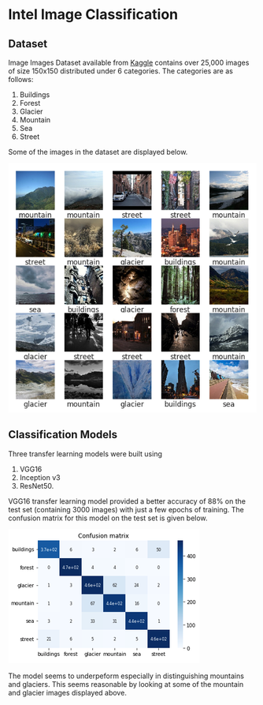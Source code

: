 # Intel Image Classification

## Dataset
Image Images Dataset available from [Kaggle](https://www.kaggle.com/datasets/puneet6060/intel-image-classification) contains over 25,000 images of size 150x150 distributed under 6 categories. The categories are as follows:

1. Buildings
2. Forest
3. Glacier
4. Mountain
5. Sea
6. Street

Some of the images in the dataset are displayed below.

![alt text](https://github.com/NBK-code/Intel-Image-Classification/blob/main/Illustrative_Images/Intel_Images.png?raw=true)


## Classification Models
Three transfer learning models were built using 

1. VGG16
2. Inception v3 
3. ResNet50. 

VGG16 transfer learning model provided a better accuracy of 88% on the test set (containing 3000 images) with just a few epochs of training. The confusion matrix for this model on the test set is given below.

![alt text](https://github.com/NBK-code/Intel-Image-Classification/blob/main/Illustrative_Images/VGG16_confusion_matrix.png?raw=true)

The model seems to underpeform especially in distinguishing mountains and glaciers. This seems reasonable by looking at some of the mountain and glacier images displayed above.
